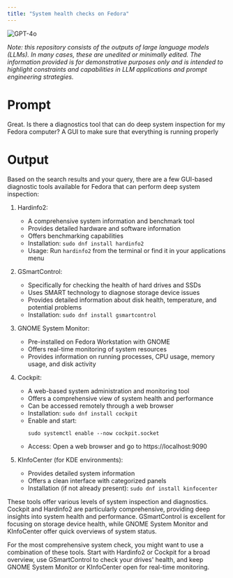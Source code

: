 ```yaml
---
title: "System health checks on Fedora"
---
```

![GPT-4o](https://img.shields.io/badge/GPT--4o-3333FF?style=for-the-badge&logo=openai&logoColor=white)



*Note: this repository consists of the outputs of large language models (LLMs). In many cases, these are unedited or minimally edited. The information provided is for demonstrative purposes only and is intended to highlight constraints and capabilities in LLM applications and prompt engineering strategies.*


# Prompt

Great. Is there a diagnostics tool that can do deep system inspection for my Fedora computer? A GUI to make sure that everything is running properly

# Output

Based on the search results and your query, there are a few GUI-based diagnostic tools available for Fedora that can perform deep system inspection:

1. Hardinfo2:
   - A comprehensive system information and benchmark tool
   - Provides detailed hardware and software information
   - Offers benchmarking capabilities
   - Installation: `sudo dnf install hardinfo2`
   - Usage: Run `hardinfo2` from the terminal or find it in your applications menu

2. GSmartControl:
   - Specifically for checking the health of hard drives and SSDs
   - Uses SMART technology to diagnose storage device issues
   - Provides detailed information about disk health, temperature, and potential problems
   - Installation: `sudo dnf install gsmartcontrol`

3. GNOME System Monitor:
   - Pre-installed on Fedora Workstation with GNOME
   - Offers real-time monitoring of system resources
   - Provides information on running processes, CPU usage, memory usage, and disk activity

4. Cockpit:
   - A web-based system administration and monitoring tool
   - Offers a comprehensive view of system health and performance
   - Can be accessed remotely through a web browser
   - Installation: `sudo dnf install cockpit`
   - Enable and start: 
     ```
     sudo systemctl enable --now cockpit.socket
     ```
   - Access: Open a web browser and go to https://localhost:9090

5. KInfoCenter (for KDE environments):
   - Provides detailed system information
   - Offers a clean interface with categorized panels
   - Installation (if not already present): `sudo dnf install kinfocenter`

These tools offer various levels of system inspection and diagnostics. Cockpit and Hardinfo2 are particularly comprehensive, providing deep insights into system health and performance. GSmartControl is excellent for focusing on storage device health, while GNOME System Monitor and KInfoCenter offer quick overviews of system status.

For the most comprehensive system check, you might want to use a combination of these tools. Start with Hardinfo2 or Cockpit for a broad overview, use GSmartControl to check your drives' health, and keep GNOME System Monitor or KInfoCenter open for real-time monitoring.
 